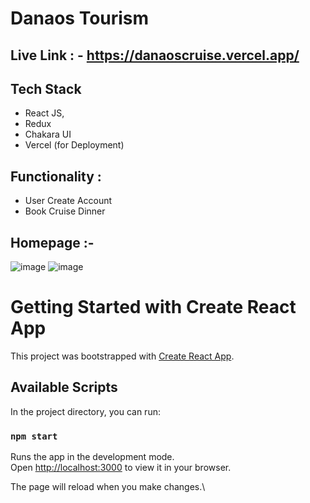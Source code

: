 # Danaos Tourism

## Live Link : - https://danaoscruise.vercel.app/

## Tech Stack
- React JS,
- Redux
- Chakara UI
- Vercel (for Deployment)

## Functionality :
- User Create Account
- Book Cruise Dinner


## Homepage :-
![image](https://github.com/VishalBhuse/Cruise_Danaos_Com/assets/101569259/3f74651b-e6db-4a81-8677-58431e492dc4)
![image](https://github.com/VishalBhuse/Cruise_Danaos_Com/assets/101569259/3a72752d-bc4a-47a1-b388-637c25cee57a)


# Getting Started with Create React App

This project was bootstrapped with [Create React App](https://github.com/facebook/create-react-app).

## Available Scripts

In the project directory, you can run:

### `npm start`

Runs the app in the development mode.\
Open [http://localhost:3000](http://localhost:3000) to view it in your browser.

The page will reload when you make changes.\
